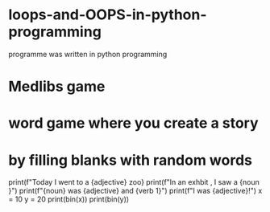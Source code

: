# loops-and-OOPS-in-python-programming
programme was written in python programming 
# Medlibs game 
# word game where you create a story 
# by filling blanks with random words 
print(f"Today I went to a {adjective} zoo}
print(f"In an exhbit , I saw  a {noun }")
print(f"{noun} was {adjective} and {verb 1}")
print(f"I was {adjective}!")
x = 10
y = 20 
print(bin(x))
print(bin(y))



